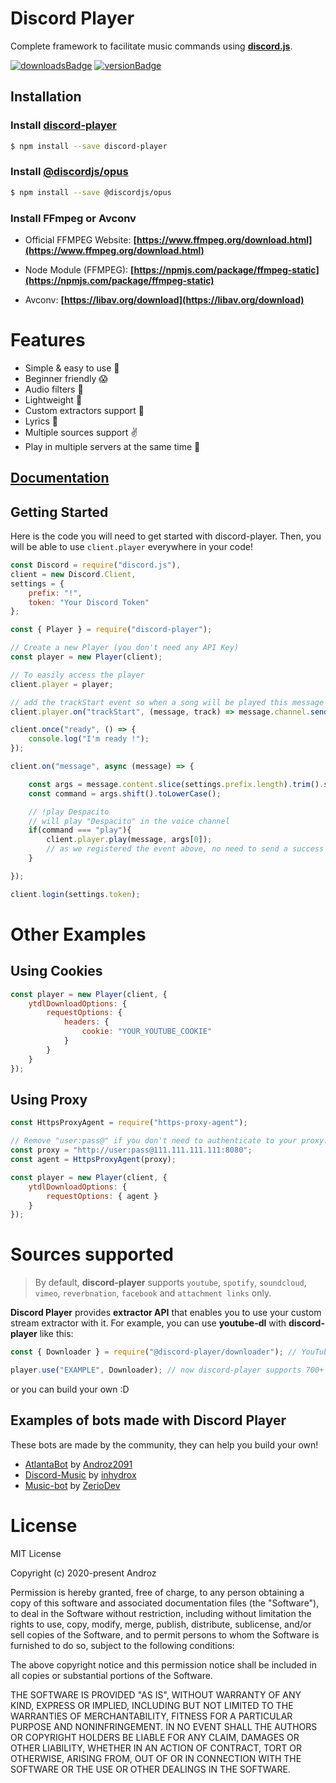 # Discord Player
Complete framework to facilitate music commands using **[discord.js](https://discord.js.org)**.

[![downloadsBadge](https://img.shields.io/npm/dt/discord-player?style=for-the-badge)](https://npmjs.com/discord-player)
[![versionBadge](https://img.shields.io/npm/v/discord-player?style=for-the-badge)](https://npmjs.com/discord-player)

## Installation

### Install **[discord-player](https://npmjs.com/package/discord-player)**

```sh
$ npm install --save discord-player
```

### Install **[@discordjs/opus](https://npmjs.com/package/@discordjs/opus)**

```sh
$ npm install --save @discordjs/opus
```

### Install FFmpeg or Avconv
- Official FFMPEG Website: **[https://www.ffmpeg.org/download.html](https://www.ffmpeg.org/download.html)**

- Node Module (FFMPEG): **[https://npmjs.com/package/ffmpeg-static](https://npmjs.com/package/ffmpeg-static)**

- Avconv: **[https://libav.org/download](https://libav.org/download)**

# Features
- Simple & easy to use 🤘
- Beginner friendly 😱
- Audio filters 🎸
- Lightweight 🛬
- Custom extractors support 🌌
- Lyrics 📃
- Multiple sources support ✌
- Play in multiple servers at the same time 🚗

## [Documentation](https://discord-player.js.org)

## Getting Started

Here is the code you will need to get started with discord-player. Then, you will be able to use `client.player` everywhere in your code!

```js
const Discord = require("discord.js"),
client = new Discord.Client,
settings = {
    prefix: "!",
    token: "Your Discord Token"
};

const { Player } = require("discord-player");

// Create a new Player (you don't need any API Key)
const player = new Player(client);

// To easily access the player
client.player = player;

// add the trackStart event so when a song will be played this message will be sent
client.player.on("trackStart", (message, track) => message.channel.send(`Now playing ${track.title}...`))

client.once("ready", () => {
    console.log("I'm ready !");
});

client.on("message", async (message) => {

    const args = message.content.slice(settings.prefix.length).trim().split(/ +/g);
    const command = args.shift().toLowerCase();

    // !play Despacito
    // will play "Despacito" in the voice channel
    if(command === "play"){
        client.player.play(message, args[0]);
        // as we registered the event above, no need to send a success message here
    }

});

client.login(settings.token);
```

# Other Examples
## Using Cookies

```js
const player = new Player(client, {
    ytdlDownloadOptions: {
        requestOptions: {
            headers: {
                cookie: "YOUR_YOUTUBE_COOKIE"
            }
        }
    }
});
```

## Using Proxy

```js
const HttpsProxyAgent = require("https-proxy-agent");

// Remove "user:pass@" if you don't need to authenticate to your proxy.
const proxy = "http://user:pass@111.111.111.111:8080";
const agent = HttpsProxyAgent(proxy);

const player = new Player(client, {
    ytdlDownloadOptions: {
        requestOptions: { agent }
    }
});
```

# Sources supported
> By default, **discord-player** supports `youtube`, `spotify`, `soundcloud`, `vimeo`, `reverbnation`, `facebook` and `attachment links` only.

**Discord Player** provides **extractor API** that enables you to use your custom stream extractor with it. For example, you can use **youtube-dl** with **discord-player** like this:

```js
const { Downloader } = require("@discord-player/downloader"); // YouTubeDL instance

player.use("EXAMPLE", Downloader); // now discord-player supports 700+ sites :poggies:
```

or you can build your own :D

## Examples of bots made with Discord Player

These bots are made by the community, they can help you build your own!

* [AtlantaBot](https://github.com/Androz2091/AtlantaBot) by [Androz2091](https://github.com/Androz2091)
* [Discord-Music](https://github.com/inhydrox/discord-music) by [inhydrox](https://github.com/inhydrox)
* [Music-bot](https://github.com/ZerioDev/Music-bot) by [ZerioDev](https://github.com/ZerioDev)

# License
MIT License

Copyright (c) 2020-present Androz

Permission is hereby granted, free of charge, to any person obtaining a copy
of this software and associated documentation files (the "Software"), to deal
in the Software without restriction, including without limitation the rights
to use, copy, modify, merge, publish, distribute, sublicense, and/or sell
copies of the Software, and to permit persons to whom the Software is
furnished to do so, subject to the following conditions:

The above copyright notice and this permission notice shall be included in all
copies or substantial portions of the Software.

THE SOFTWARE IS PROVIDED "AS IS", WITHOUT WARRANTY OF ANY KIND, EXPRESS OR
IMPLIED, INCLUDING BUT NOT LIMITED TO THE WARRANTIES OF MERCHANTABILITY,
FITNESS FOR A PARTICULAR PURPOSE AND NONINFRINGEMENT. IN NO EVENT SHALL THE
AUTHORS OR COPYRIGHT HOLDERS BE LIABLE FOR ANY CLAIM, DAMAGES OR OTHER
LIABILITY, WHETHER IN AN ACTION OF CONTRACT, TORT OR OTHERWISE, ARISING FROM,
OUT OF OR IN CONNECTION WITH THE SOFTWARE OR THE USE OR OTHER DEALINGS IN THE
SOFTWARE.
